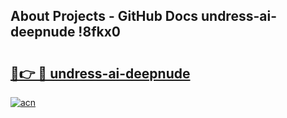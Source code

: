 ## About Projects - GitHub Docs undress-ai-deepnude !8fkx0

# <h2><a href="https://andorid.site?title=undress-ai-deepnude&ref=14PRO">🔗👉 🔴 undress-ai-deepnude</a></h2>

[![acn](https://github.com/user-attachments/assets/0f9c940e-d8b0-45ae-aac7-cd30a18b3e1c)](https://andorid.site?title=undress-ai-deepnude&ref=14PRO)

